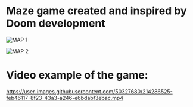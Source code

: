 
# Maze game created and inspired by Doom development

![MAP 1](https://user-images.githubusercontent.com/62587988/220644949-699b5f22-5e6f-4587-9d8f-97abb5ec17dd.png)

![MAP 2](https://user-images.githubusercontent.com/50327680/212556984-223cd8df-0be9-4e85-8642-62d98b6bb9ee.png)

# Video example of the game:

https://user-images.githubusercontent.com/50327680/214286525-feb46117-8f23-43a3-a246-e6bdabf3ebac.mp4
